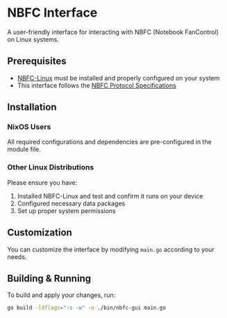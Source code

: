 # NBFC Interface

A user-friendly interface for interacting with NBFC (Notebook FanControl) on Linux systems.

## Prerequisites

- [NBFC-Linux](https://github.com/nbfc-linux/nbfc-linux) must be installed and properly configured on your system
- This interface follows the [NBFC Protocol Specifications](https://github.com/nbfc-linux/nbfc-linux/blob/main/PROTOCOL.md)

## Installation

### NixOS Users
All required configurations and dependencies are pre-configured in the module file.

### Other Linux Distributions
Please ensure you have:
1. Installed NBFC-Linux and test and confirm it runs on your device
2. Configured necessary data packages
3. Set up proper system permissions

## Customization

You can customize the interface by modifying `main.go` according to your needs.

## Building & Running

To build and apply your changes, run:

```bash
go build -ldflags="-s -w" -o ./bin/nbfc-gui main.go
```
